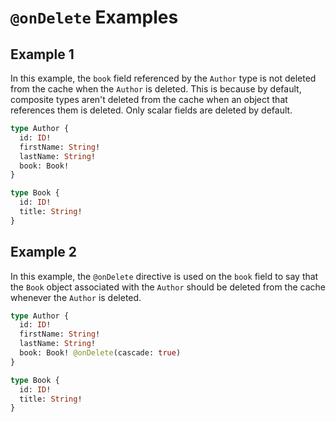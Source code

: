 # `@onDelete` Examples

## Example 1

In this example, the `book` field referenced by the `Author` type is not deleted from the cache when the `Author` is deleted. This is because by default, composite types aren't deleted from the cache when an object that references them is deleted. Only scalar fields are deleted by default.

```graphql
type Author {
  id: ID!
  firstName: String!
  lastName: String!
  book: Book!
}

type Book {
  id: ID!
  title: String!
}
```

## Example 2

In this example, the `@onDelete` directive is used on the `book` field to say that the `Book` object associated with the `Author` should be deleted from the cache whenever the `Author` is deleted.

```graphql
type Author {
  id: ID!
  firstName: String!
  lastName: String!
  book: Book! @onDelete(cascade: true)
}

type Book {
  id: ID!
  title: String!
}
```
